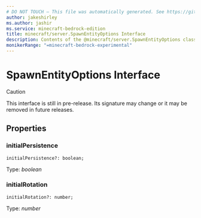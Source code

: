 ```yaml
---
# DO NOT TOUCH — This file was automatically generated. See https://github.com/mojang/minecraftapidocsgenerator to modify descriptions, examples, etc.
author: jakeshirley
ms.author: jashir
ms.service: minecraft-bedrock-edition
title: minecraft/server.SpawnEntityOptions Interface
description: Contents of the @minecraft/server.SpawnEntityOptions class.
monikerRange: "=minecraft-bedrock-experimental"
---
```

# SpawnEntityOptions Interface

> [!CAUTION]
> This interface is still in pre-release.  Its signature may change or it may be removed in future releases.

## Properties

### **initialPersistence**
`initialPersistence?: boolean;`

Type: *boolean*

### **initialRotation**
`initialRotation?: number;`

Type: *number*
